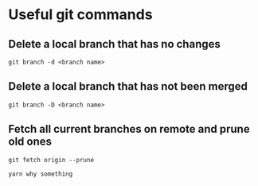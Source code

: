 # Useful git commands

## Delete a local branch that has no changes

`git branch -d <branch name>`

## Delete a local branch that has not been merged

`git branch -D <branch name>`

## Fetch all current branches on remote and prune old ones

`git fetch origin --prune`

`yarn why something`
